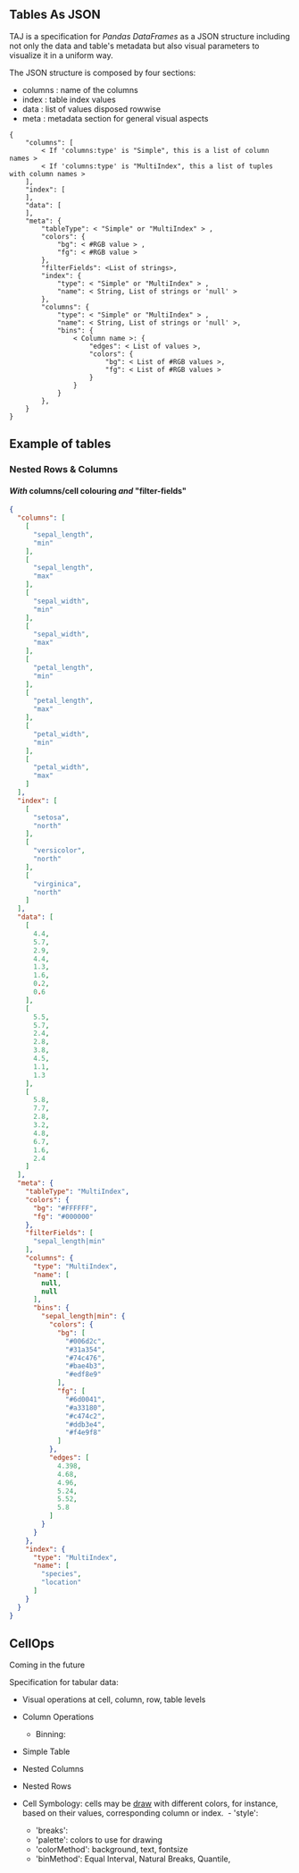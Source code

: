Tables As JSON
-------

TAJ is a specification for *Pandas DataFrames* as a JSON structure including
not only the data and table's metadata but also visual parameters to visualize
it in a uniform way.

The JSON structure is composed by four sections:
* columns : name of the columns
* index : table index values
* data : list of values disposed rowwise
* meta : metadata section for general visual aspects

```
{
    "columns": [
        < If 'columns:type' is "Simple", this is a list of column names >
        < If 'columns:type' is "MultiIndex", this a list of tuples with column names >
    ],
    "index": [
    ],
    "data": [
    ],
    "meta": {
        "tableType": < "Simple" or "MultiIndex" > ,
        "colors": {
            "bg": < #RGB value > ,
            "fg": < #RGB value >
        },
        "filterFields": <List of strings>,
        "index": {
            "type": < "Simple" or "MultiIndex" > ,
            "name": < String, List of strings or 'null' >
        },
        "columns": {
            "type": < "Simple" or "MultiIndex" > ,
            "name": < String, List of strings or 'null' >,
            "bins": {
                < Column name >: {
                    "edges": < List of values >,
                    "colors": {
                        "bg": < List of #RGB values >,
                        "fg": < List of #RGB values >
                    }
                }
            }
        },
    }
}
```


## Example of tables

### Nested Rows & Columns
#### *With* columns/cell colouring *and* "filter-fields"
```json
{
  "columns": [
    [
      "sepal_length",
      "min"
    ],
    [
      "sepal_length",
      "max"
    ],
    [
      "sepal_width",
      "min"
    ],
    [
      "sepal_width",
      "max"
    ],
    [
      "petal_length",
      "min"
    ],
    [
      "petal_length",
      "max"
    ],
    [
      "petal_width",
      "min"
    ],
    [
      "petal_width",
      "max"
    ]
  ],
  "index": [
    [
      "setosa",
      "north"
    ],
    [
      "versicolor",
      "north"
    ],
    [
      "virginica",
      "north"
    ]
  ],
  "data": [
    [
      4.4,
      5.7,
      2.9,
      4.4,
      1.3,
      1.6,
      0.2,
      0.6
    ],
    [
      5.5,
      5.7,
      2.4,
      2.8,
      3.8,
      4.5,
      1.1,
      1.3
    ],
    [
      5.8,
      7.7,
      2.8,
      3.2,
      4.8,
      6.7,
      1.6,
      2.4
    ]
  ],
  "meta": {
    "tableType": "MultiIndex",
    "colors": {
      "bg": "#FFFFFF",
      "fg": "#000000"
    },
    "filterFields": [
      "sepal_length|min"
    ],
    "columns": {
      "type": "MultiIndex",
      "name": [
        null,
        null
      ],
      "bins": {
        "sepal_length|min": {
          "colors": {
            "bg": [
              "#006d2c",
              "#31a354",
              "#74c476",
              "#bae4b3",
              "#edf8e9"
            ],
            "fg": [
              "#6d0041",
              "#a33180",
              "#c474c2",
              "#ddb3e4",
              "#f4e9f8"
            ]
          },
          "edges": [
            4.398,
            4.68,
            4.96,
            5.24,
            5.52,
            5.8
          ]
        }
      }
    },
    "index": {
      "type": "MultiIndex",
      "name": [
        "species",
        "location"
      ]
    }
  }
}
```


CellOps
-----
Coming in the future

Specification for tabular data:

- Visual operations at cell, column, row, table levels

- Column Operations
  - Binning:

- Simple Table

- Nested Columns

- Nested Rows

- Cell Symbology: cells may be [draw](https://github.com/brendancol/react-taj) with different colors, for instance, based on their values, corresponding column or index.
  - 'style':
  - 'breaks':
  - 'palette': colors to use for drawing
  - 'colorMethod': background, text, fontsize
  - 'binMethod': Equal Interval, Natural Breaks, Quantile,
